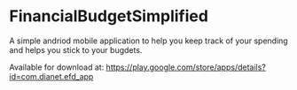 # FinancialBudgetSimplified

A simple andriod mobile application to help you keep track of your spending and helps you stick to your bugdets.

Available for download at: https://play.google.com/store/apps/details?id=com.dianet.efd_app

